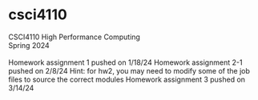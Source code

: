 # csci4110
CSCI4110 High Performance Computing
<br>Spring 2024
<br><br>
Homework assignment 1 pushed on 1/18/24
Homework assignment 2-1 pushed on 2/8/24
  Hint: for hw2, you may need to modify some of the job files to source the correct modules
Homework assignment 3 pushed on 3/14/24

